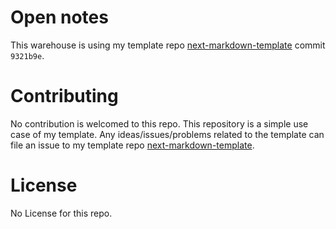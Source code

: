 # Open notes

This warehouse is using my template repo [next-markdown-template](https://github.com/siraisisatoru/next-markdown-template) commit `9321b9e`.

# Contributing

No contribution is welcomed to this repo. This repository is a simple use case of my template. Any ideas/issues/problems related to the template can file an issue to my template repo [next-markdown-template](https://github.com/siraisisatoru/next-markdown-template).

# License

No License for this repo.
